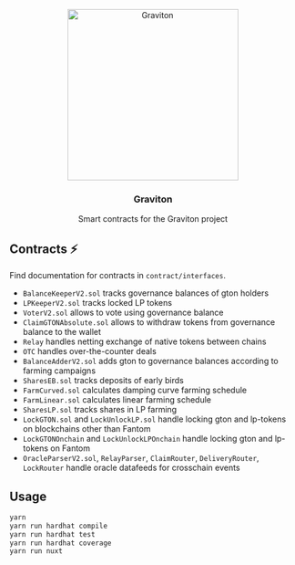<p align="center">
  <img src="https://graviton.one/_nuxt/img/nav-logo.2809ecd.svg" width="300" alt="Graviton">
  <h3 align="center">Graviton</h3>
  <p align="center">Smart contracts for the Graviton project</p>
</p>

## Contracts ⚡

Find documentation for contracts in `contract/interfaces`.

- `BalanceKeeperV2.sol` tracks governance balances of gton holders
- `LPKeeperV2.sol` tracks locked LP tokens
- `VoterV2.sol` allows to vote using governance balance
- `ClaimGTONAbsolute.sol` allows to withdraw tokens from governance balance to the wallet
- `Relay` handles netting exchange of native tokens between chains
- `OTC` handles over-the-counter deals
- `BalanceAdderV2.sol` adds gton to governance balances according to farming campaigns
- `SharesEB.sol` tracks deposits of early birds
- `FarmCurved.sol` calculates damping curve farming schedule 
- `FarmLinear.sol` calculates linear farming schedule
- `SharesLP.sol` tracks shares in LP farming
- `LockGTON.sol` and `LockUnlockLP.sol` handle locking gton and lp-tokens on blockchains other than Fantom
- `LockGTONOnchain` and `LockUnlockLPOnchain` handle locking gton and lp-tokens on Fantom
- `OracleParserV2.sol`, `RelayParser`, `ClaimRouter`, `DeliveryRouter`, `LockRouter` handle oracle datafeeds for crosschain events

## Usage

```bash
yarn
yarn run hardhat compile
yarn run hardhat test
yarn run hardhat coverage
yarn run nuxt
```
